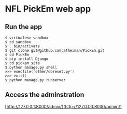 NFL PickEm web app
==================

Run the app
-----------

	$ virtualenv sandbox
	$ cd sandbox
	$ . bin/activate
	$ git clone git@github.com:atheiman/PickEm.git
	$ cd PickEm
	$ pip install Django
	$ cd pickem_site
	$ python manage.py shell
	>>> execfile('other/dbreset.py')
	>>> exit()
	$ python manage.py runserver

Access the adminstration
------------------------

[http://127.0.0.1:8000/admin/](http://127.0.0.1:8000/admin/)
